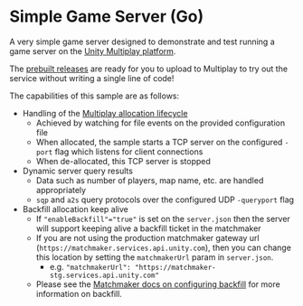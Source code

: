 # Simple Game Server (Go)
A very simple game server designed to demonstrate and test running a game server on the [Unity Multiplay platform](https://unity.com/products/multiplay).

The [prebuilt releases](https://github.com/Unity-Technologies/multiplay-examples/releases) are ready for you to upload to Multiplay to try out the service without writing a single line of code!

The capabilities of this sample are as follows:

- Handling of the [Multiplay allocation lifecycle](https://docs.unity.com/multiplay/Content/shared/allocation-flow.htm)
    - Achieved by watching for file events on the provided configuration file
    - When allocated, the sample starts a TCP server on the configured `-port` flag which listens for client connections
    - When de-allocated, this TCP server is stopped
- Dynamic server query results
    - Data such as number of players, map name, etc. are handled appropriately
    - `sqp` and `a2s` query protocols over the configured UDP `-queryport` flag
- Backfill allocation keep alive
    - If `"enableBackfill"="true"` is set on the `server.json` then the server will support keeping alive a backfill ticket in the matchmaker
    - If you are not using the production matchmaker gateway url (`https://matchmaker.services.api.unity.com`), then you can change this location by setting the `matchmakerUrl` param in `server.json`. 
        - e.g. `"matchmakerUrl": "https://matchmaker-stg.services.api.unity.com"`
    - Please see the [Matchmaker docs on configuring backfill](https://unity-technologies.github.io/ucg-matchmaking-docs/standard/backfill-tutorial) for more information on backfill.